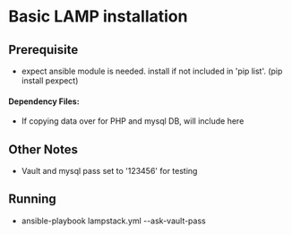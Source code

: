 Basic LAMP installation
=========

Prerequisite
------------

- expect ansible module is needed. install if not included in 'pip list'. (pip install pexpect)


#### Dependency Files:
- If copying data over for PHP and mysql DB, will include here


Other Notes
------------

- Vault and mysql pass set to '123456' for testing

Running
---------

- ansible-playbook lampstack.yml --ask-vault-pass
